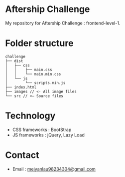 # Aftership Challenge

My repository for Aftership Challenge : frontend-level-1.

# Folder structure

```
challenge
├── dist 
│ 	├── css
│ 	│	 ├── main.css
│ 	│	 └── main.min.css
│ 	└── js
│ 		 └── scripts.min.js
├── index.html
├── images // <- All image files
└── src // <— Source files
```

# Technology

* CSS frameworks : BootStrap
* JS frameworks : jQuery, Lazy Load 

# Contact

* Email : meiyanlau98234304@gmail.com